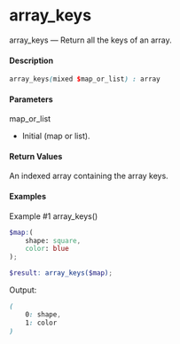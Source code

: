 # array_keys

array_keys — Return all the keys of an array.

#### __Description__

```scss
array_keys(mixed $map_or_list) : array
```

#### __Parameters__
map_or_list
- Initial (map or list).

#### __Return Values__
An indexed array containing the array keys.


#### __Examples__
Example #1 array_keys()
```scss
$map:(
    shape: square,
    color: blue
);

$result: array_keys($map);
```
Output:
```scss
(
    0: shape,
    1: color
)
```